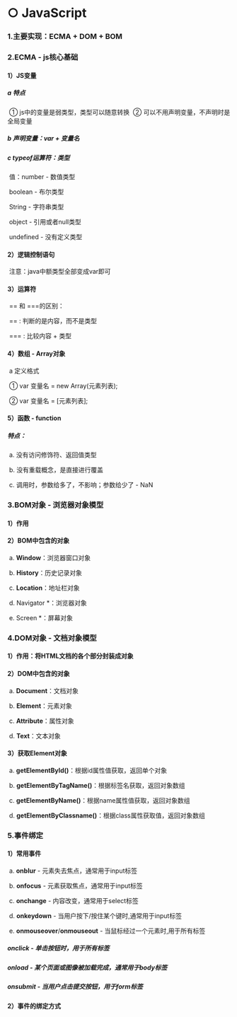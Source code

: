 # ○ JavaScript

### 1.主要实现：ECMA + DOM + BOM

### 2.ECMA - js核心基础

#### 1）JS变量

##### 	a 特点

​		① js中的变量是弱类型，类型可以随意转换
​		② 可以不用声明变量，不声明时是全局变量
​	

##### 	b 声明变量：var + 变量名

##### 	c typeof运算符：类型

​		值：number - 数值类型

​				boolean - 布尔类型

​				String - 字符串类型

​				object - 引用或者null类型

​				undefined - 没有定义类型

#### 2）逻辑控制语句

​	注意：java中额类型全部变成var即可

#### 3）运算符

​	== 和 ===的区别：

​		== : 判断的是内容，而不是类型

​		=== : 比较内容 + 类型

#### 4）数组 - Array对象

​	a 定义格式

​		① var 变量名 = new Array(元素列表);

​		② var 变量名 = [元素列表];

#### 5）函数 - function

##### 	特点：

​		a. 没有访问修饰符、返回值类型

​		b. 没有重载概念，是直接进行覆盖

​		c. 调用时，参数给多了，不影响；参数给少了 - NaN

### 3.BOM对象 - 浏览器对象模型

#### 1）作用

#### 2）BOM中包含的对象

​	a. **Window**：浏览器窗口对象

​	b. **History**：历史记录对象

​	c. **Location**：地址栏对象

​	d. Navigator *：浏览器对象

​	e. Screen *：屏幕对象

### 4.DOM对象 - 文档对象模型

#### 1）作用：将HTML文档的各个部分封装成对象

#### 2）DOM中包含的对象

​	a. **Document**：文档对象

​	b. **Element**：元素对象

​	c. **Attribute**：属性对象

​	d. **Text**：文本对象

#### 3）获取Element对象

​	a. **getElementById()**：根据id属性值获取，返回单个对象

​	b. **getElementByTagName()**：根据标签名获取，返回对象数组

​	c. **getElementByName()**：根据name属性值获取，返回对象数组

​	d. **getElementByClassname()**：根据class属性获取值，返回对象数组

### 5.事件绑定

#### 1）常用事件

​	a. **onblur** - 元素失去焦点，通常用于input标签

​	b. **onfocus** - 元素获取焦点，通常用于input标签

​	c. **onchange** - 内容改变，通常用于select标签

​	d. **onkeydown** - 当用户按下/按住某个键时,通常用于input标签

​	e. **onmouseover**/**onmouseout** - 当鼠标经过一个元素时,用于所有标签

##### 	onclick - 单击按钮时，用于所有标签

##### 	onload - 某个页面或图像被加载完成，通常用于body标签

##### 	onsubmit - 当用户点击提交按钮，用于form标签

#### 2）事件的绑定方式

